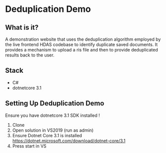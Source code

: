# Deduplication Demo
## What is it?
A demonstration website that uses the deduplication algorithm employed by the live frontend HDAS codebase to identify duplicate saved documents. It provides a mechanism to upload a ris file and then to provide deduplicated results back to the user.
## Stack
* C# 
* dotnetcore 3.1

## Setting Up Deduplication Demo

Ensure you have dotnetcore 3.1 SDK installed !
1) Clone
2) Open solution in VS2019 (run as admin)
3) Ensure Dotnet Core 3.1 is installed https://dotnet.microsoft.com/download/dotnet-core/3.1
4) Press start in VS

